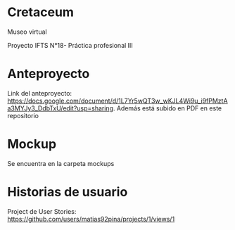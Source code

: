 # Cretaceum
Museo virtual

Proyecto IFTS N°18- Práctica profesional III

# Anteproyecto
Link del anteproyecto: https://docs.google.com/document/d/1L7Yr5wQT3w_wKJL4Wi9u_i9fPMztAa3MYJy3_DdbTxU/edit?usp=sharing. 
Además está subido en PDF en este repositorio

# Mockup
Se encuentra en la carpeta mockups

# Historias de usuario
Project de User Stories: https://github.com/users/matias92pina/projects/1/views/1

